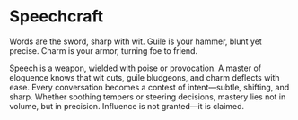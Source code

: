 # Speechcraft


Words are the sword, sharp with wit. Guile is your hammer, blunt yet precise. Charm is your armor, turning foe to friend.

Speech is a weapon, wielded with poise or provocation. A master of eloquence knows that wit cuts, guile bludgeons, and charm deflects with ease. Every conversation becomes a contest of intent—subtle, shifting, and sharp. Whether soothing tempers or steering decisions, mastery lies not in volume, but in precision. Influence is not granted—it is claimed.




